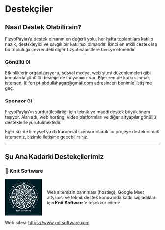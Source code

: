 # Destekçiler

## Nasıl Destek Olabilirsin?

FizyoPaylaş’a destek olmanın en değerli yolu, her hafta toplantılara katılıp nazik, destekleyici ve saygılı bir katılımcı olmandır. İkinci en etkili destek ise bu topluluğu çevrendeki diğer fizyoterapistlere tavsiye etmendir.

### Gönüllü Ol

Etkinliklerin organizasyonu, sosyal medya, web sitesi düzenlemeleri gibi konularda gönüllü desteğe de ihtiyacımız var. Eğer sen de katkı sunmak istersen, lütfen [pt.abdullahagar@gmail.com](mailto:pt.abdullahagar@gmail.com) adresinden benimle iletişime geç.

### Sponsor Ol

FizyoPaylaş’ın sürdürülebilirliği için teknik ve maddi destek büyük önem taşıyor. Alan adı, web hosting, video platformları ve diğer altyapılar gönüllü desteklerle yürütülmektedir.

Eğer siz de bireysel ya da kurumsal sponsor olarak bu projeye destek olmak isterseniz, bizimle iletişime geçebilirsiniz.

---

## Şu Ana Kadarki Destekçilerimiz

### 🧶 Knit Software

<div style="display: flex; align-items: center; gap: 16px;">
  <img src="../assets/knit.jpg" alt="Knit Software Logo" width="120"/>
  <p>
    Web sitemizin barınması (hosting), Google Meet altyapısı ve teknik destek konusunda katkı sağladıkları için <strong>Knit Software</strong>'e teşekkür ederiz.
  </p>
</div>
<p>Web sitesi: <a href="https://www.knitsoftware.com" target="_blank">https://www.knitsoftware.com</a></p>
